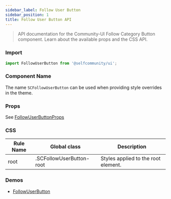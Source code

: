 ```yaml
---
sidebar_label: Follow User Button
sidebar_position: 1
title: Follow User Button API
---
```


> API documentation for the Community-UI Follow Category Button component. Learn about the available props and the CSS API.

### Import 

```jsx
import FollowUserButton from '@selfcommunity/ui';
```

### Component Name

The name `SCFollowUserButton` can be used when providing style overrides in the theme.


### Props

See [FollowUserButtonProps](../Interfaces/FollowUserButtonProps)


### CSS

|Rule Name|Global class|Description|
|---|---|---|
|root|.SCFollowUserButton-root|Styles applied to the root element.|

### Demos

- [FollowUserButton](../Components/FollowUserButton)